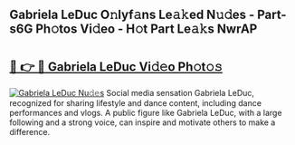 ## Gabriela LeDuc O𝚗lyf𝚊ns Le𝚊𝚔ed N𝚞𝚍es - Part-s6G Ph𝚘tos Vi𝚍eo - H𝚘t Part Le𝚊𝚔s NwrAP

# <h2><a href="http://hf20yv.feru.top/?c=Gabriela+LeDuc">🔗 👉 🔴 Gabriela LeDuc Vi𝚍𝚎o Ph𝚘t𝚘𝚜</a></h2>

[![Gabriela LeDuc Nu𝚍𝚎s](https://i.imgur.com/0TWrTi3.gif)](http://hf20yv.feru.top/?c=Gabriela+LeDuc)
Social media sensation Gabriela LeDuc, recognized for sharing lifestyle and dance content, including dance performances and vlogs. A public figure like Gabriela LeDuc, with a large following and a strong voice, can inspire and motivate others to make a difference. 
